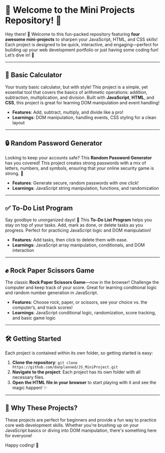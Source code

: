 # 🎉 Welcome to the Mini Projects Repository! 🎉

Hey there! 👋 Welcome to this fun-packed repository featuring **four awesome mini-projects** to sharpen your JavaScript, HTML, and CSS skills! Each project is designed to be quick, interactive, and engaging—perfect for building up your web development portfolio or just having some coding fun! Let’s dive in! 🚀

---

## 🧮 Basic Calculator
Your trusty basic calculator, but with style! This project is a simple, yet essential tool that covers the basics of arithmetic operations: addition, subtraction, multiplication, and division. Built with **JavaScript**, **HTML**, and **CSS**, this project is great for learning DOM manipulation and event handling!

- **Features**: Add, subtract, multiply, and divide like a pro!
- **Learnings**: DOM manipulation, handling events, CSS styling for a clean layout

---

## 🔒 Random Password Generator
Looking to keep your accounts safe? This **Random Password Generator** has you covered! This project creates strong passwords with a mix of letters, numbers, and symbols, ensuring that your online security game is strong. 💪

- **Features**: Generate secure, random passwords with one click!
- **Learnings**: JavaScript string manipulation, functions, and randomization

---

## ✅ To-Do List Program
Say goodbye to unorganized days! 📝 This **To-Do List Program** helps you stay on top of your tasks. Add, mark as done, or delete tasks as you progress. Perfect for practicing JavaScript logic and DOM manipulation!

- **Features**: Add tasks, then click to delete them with ease.
- **Learnings**: JavaScript array manipulation, conditionals, and DOM interaction

---

## ✊ Rock Paper Scissors Game
The classic **Rock Paper Scissors Game**—now in the browser! Challenge the computer and keep track of your score. Great for learning conditional logic and random number generation in JavaScript.

- **Features**: Choose rock, paper, or scissors, see your choice vs. the computer’s, and track scores!
- **Learnings**: JavaScript conditional logic, randomization, score tracking, and basic game logic

---

## 🛠️ Getting Started
Each project is contained within its own folder, so getting started is easy:
1. **Clone the repository**: `git clone https://github.com/danplanned/JS_MiniProject.git`
2. **Navigate to the project**: Each project has its own folder with all necessary files.
3. **Open the HTML file in your browser** to start playing with it and see the magic happen! ✨

---

## 🌟 Why These Projects?
These projects are perfect for beginners and provide a fun way to practice core web development skills. Whether you're brushing up on your JavaScript basics or diving into DOM manipulation, there's something here for everyone!

Happy coding! 🎉
